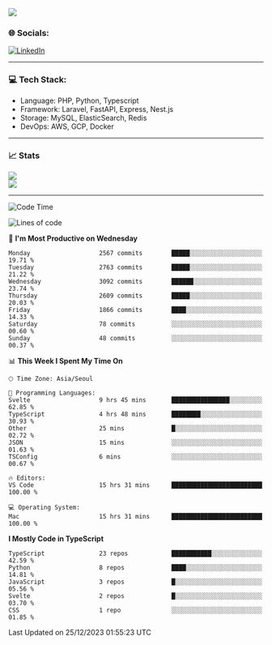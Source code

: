 <!--[![](https://visitcount.itsvg.in/api?id=jin-wk&icon=7&color=12)](https://visitcount.itsvg.in)-->
<!--[![Hits](https://hits.seeyoufarm.com/api/count/incr/badge.svg?url=https%3A%2F%2Fgithub.com%2Fjin-wk&count_bg=%235F625C&title_bg=%23555555&icon=github.svg&icon_color=%23E7E7E7&title=Hits&edge_flat=false)](https://hits.seeyoufarm.com)-->
![](https://komarev.com/ghpvc/?username=jin-wk&color=lightgrey&style=for-the-badge)

### 🌐 Socials:
[![LinkedIn](https://img.shields.io/badge/LinkedIn-%230077B5.svg?logo=linkedin&logoColor=white)](https://linkedin.com/in/jinwook-lee-242625241) 

---

### 💻 Tech Stack:
  - Language: PHP, Python, Typescript
  - Framework: Laravel, FastAPI, Express, Nest.js
  - Storage: MySQL, ElasticSearch, Redis
  - DevOps: AWS, GCP, Docker

---

### 📈 Stats
![](https://github-readme-stats.vercel.app/api?username=jin-wk&theme=dark&hide_border=true&include_all_commits=true&count_private=true)<br/>
![](https://github-readme-streak-stats.herokuapp.com/?user=jin-wk&theme=dark&hide_border=true)<br/>

---

<!--START_SECTION:waka-->
![Code Time](http://img.shields.io/badge/Code%20Time-1%2C059%20hrs%2058%20mins-blue)

![Lines of code](https://img.shields.io/badge/From%20Hello%20World%20I%27ve%20Written-2.6%20million%20lines%20of%20code-blue)

📅 **I'm Most Productive on Wednesday** 

```text
Monday                   2567 commits        █████░░░░░░░░░░░░░░░░░░░░   19.71 % 
Tuesday                  2763 commits        █████░░░░░░░░░░░░░░░░░░░░   21.22 % 
Wednesday                3092 commits        ██████░░░░░░░░░░░░░░░░░░░   23.74 % 
Thursday                 2609 commits        █████░░░░░░░░░░░░░░░░░░░░   20.03 % 
Friday                   1866 commits        ████░░░░░░░░░░░░░░░░░░░░░   14.33 % 
Saturday                 78 commits          ░░░░░░░░░░░░░░░░░░░░░░░░░   00.60 % 
Sunday                   48 commits          ░░░░░░░░░░░░░░░░░░░░░░░░░   00.37 % 
```


📊 **This Week I Spent My Time On** 

```text
🕑︎ Time Zone: Asia/Seoul

💬 Programming Languages: 
Svelte                   9 hrs 45 mins       ████████████████░░░░░░░░░   62.85 % 
TypeScript               4 hrs 48 mins       ████████░░░░░░░░░░░░░░░░░   30.93 % 
Other                    25 mins             █░░░░░░░░░░░░░░░░░░░░░░░░   02.72 % 
JSON                     15 mins             ░░░░░░░░░░░░░░░░░░░░░░░░░   01.63 % 
TSConfig                 6 mins              ░░░░░░░░░░░░░░░░░░░░░░░░░   00.67 % 

🔥 Editors: 
VS Code                  15 hrs 31 mins      █████████████████████████   100.00 % 

💻 Operating System: 
Mac                      15 hrs 31 mins      █████████████████████████   100.00 % 
```

**I Mostly Code in TypeScript** 

```text
TypeScript               23 repos            ███████████░░░░░░░░░░░░░░   42.59 % 
Python                   8 repos             ████░░░░░░░░░░░░░░░░░░░░░   14.81 % 
JavaScript               3 repos             █░░░░░░░░░░░░░░░░░░░░░░░░   05.56 % 
Svelte                   2 repos             █░░░░░░░░░░░░░░░░░░░░░░░░   03.70 % 
CSS                      1 repo              ░░░░░░░░░░░░░░░░░░░░░░░░░   01.85 % 
```




 Last Updated on 25/12/2023 01:55:23 UTC
<!--END_SECTION:waka-->
